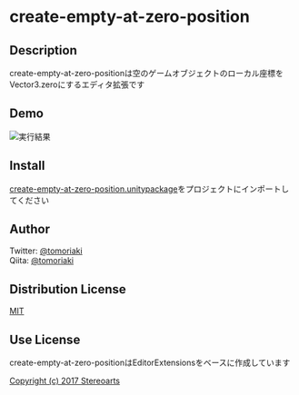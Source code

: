 # create-empty-at-zero-position

## Description

create-empty-at-zero-positionは空のゲームオブジェクトのローカル座標をVector3.zeroにするエディタ拡張です

## Demo

![実行結果](https://github.com/tomoriaki/create-empty-at-zero-position/blob/readme_images/Images/ss1.gif)

## Install

[create-empty-at-zero-position.unitypackage](https://github.com/tomoriaki/create-empty-at-zero-position/releases)をプロジェクトにインポートしてください

## Author

Twitter: [@tomoriaki](https://twitter.com/tomoriaki)  
Qiita: [@tomoriaki](https://qiita.com/tomoriaki)

## Distribution License

[MIT](https://github.com/tomoriaki/create-empty-at-zero-position/blob/master/LICENSE)

## Use License

create-empty-at-zero-positionはEditorExtensionsをベースに作成しています

[Copyright (c) 2017 Stereoarts](https://github.com/Stereoarts/EditorExtensions)
